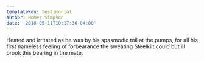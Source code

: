 ```yaml
---
templateKey: testimonial
author: Homer Simpson
date: '2018-05-11T10:17:36-04:00'
---
```

Heated and irritated as he was by his spasmodic toil at the pumps, for all his first nameless feeling of forbearance the sweating Steelkilt could but ill brook this bearing in the mate.